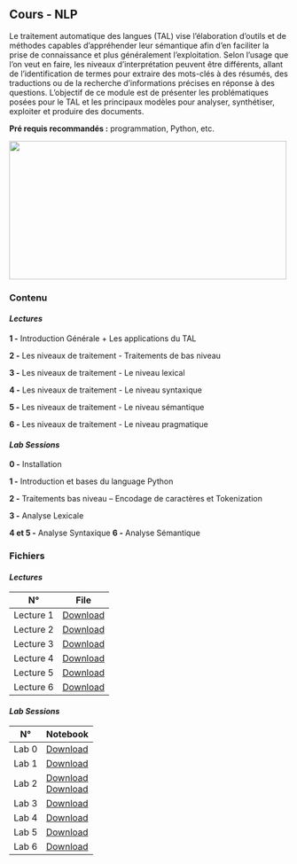 ## Cours - NLP

Le traitement automatique des langues (TAL) vise l’élaboration d’outils et de méthodes capables d’appréhender leur sémantique afin d’en faciliter la prise de connaissance et plus généralement l’exploitation. Selon l’usage que l’on veut en faire, les niveaux d’interprétation peuvent être différents, allant de l’identification de termes pour extraire des mots-clés à des résumés, des traductions ou de la recherche d’informations précises en réponse à des questions. L’objectif de ce module est de présenter les problématiques posées pour le TAL et les principaux modèles pour analyser, synthétiser, exploiter et produire des documents.

**Pré requis recommandés :** programmation, Python, etc.

<img src="https://canopylab.com/wp-content/uploads/2019/11/shutterstock_1455391502-2.jpg" width=500px; height="250" />

### Contenu

#### *Lectures*

**1 -** Introduction Générale
        + Les applications du TAL

**2 -** Les niveaux de traitement - Traitements de bas niveau

**3 -** Les niveaux de traitement - Le niveau lexical

**4 -** Les niveaux de traitement - Le niveau syntaxique

**5 -** Les niveaux de traitement - Le niveau sémantique

**6 -** Les niveaux de traitement - Le niveau pragmatique
    

#### *Lab Sessions*

**0 -** Installation 

**1 -** Introduction et bases du language Python 

**2 -** Traitements bas niveau – Encodage de caractères et Tokenization

**3 -** Analyse Lexicale

**4 et 5 -** Analyse Syntaxique 
**6 -** Analyse Sémantique


### Fichiers

#### *Lectures* 

<table class="tg">
<thead>
  <tr>
    <th class="tg-uzvj">N°</th>
    <th class="tg-uzvj">File</th>
  </tr>
</thead>
<tbody>
  <tr>
    <td class="tg-9wq8">Lecture 1</td>
    <td class="tg-9wq8"><a href="https://github.com/GitTeaching/My-Courses/blob/main/S2/Natural-Language-Processing/TAL%20-%20Cours%201.pdf">Download</a></td>
  </tr>
  <tr>
    <td class="tg-9wq8">Lecture 2</td>
    <td class="tg-9wq8"><a href="https://github.com/GitTeaching/My-Courses/blob/main/S2/Natural-Language-Processing/TAL%20-%20Cours%202.pdf">Download</a></td>
  </tr>
  <tr>
    <td class="tg-9wq8">Lecture 3</td>
    <td class="tg-9wq8"><a href="https://github.com/GitTeaching/My-Courses/blob/main/S2/Natural-Language-Processing/TAL%20-%20Cours%203.pdf">Download</a></td>
  </tr>
  <tr>
    <td class="tg-9wq8">Lecture 4</td>
    <td class="tg-9wq8"><a href="https://github.com/GitTeaching/My-Courses/blob/main/S2/Natural-Language-Processing/TAL%20-%20Cours%204.pdf">Download</a></td>
  </tr>
  <tr>
    <td class="tg-9wq8">Lecture 5</td>
    <td class="tg-9wq8"><a href="https://github.com/GitTeaching/My-Courses/blob/main/S2/Natural-Language-Processing/TAL%20-%20Cours%205.pdf">Download</a></td>
  </tr>  
  <tr>
    <td class="tg-9wq8">Lecture 6</td>
    <td class="tg-9wq8"><a href="https://github.com/GitTeaching/My-Courses/blob/main/S2/Natural-Language-Processing/TAL%20-%20Cours%206.pdf">Download</a></td>
  </tr>
</tbody>
</table>


#### *Lab Sessions*

<table class="tg">
<thead>
  <tr>
    <th class="tg-uzvj">N°</th>
    <th class="tg-uzvj">Notebook</th>
  </tr>
</thead>
<tbody>
  <tr>
    <td class="tg-9wq8">Lab 0</td>
    <td class="tg-9wq8"><a href="https://github.com/GitTeaching/My-Courses/blob/main/S2/Natural-Language-Processing/TAL%20-%20TP%200.pdf">Download</a></td>
  </tr>
  <tr>
    <td class="tg-9wq8">Lab 1</td>
    <td class="tg-9wq8"><a href="https://github.com/GitTeaching/My-Courses/blob/main/S2/Natural-Language-Processing/S%C3%A9rie_TP_1.ipynb">Download</a></td>
  </tr>
  <tr>
    <td class="tg-9wq8">Lab 2</td>
    <td class="tg-9wq8">
         <a href="https://github.com/GitTeaching/My-Courses/blob/main/S2/Natural-Language-Processing/S%C3%A9rie_TP_2.ipynb">Download</a><br>
         <a href="https://github.com/GitTeaching/My-Courses/blob/main/S2/Natural-Language-Processing/S%C3%A9rie_TP_2.pdf">Download</a>
    </td>
  </tr>
  <tr>
    <td class="tg-9wq8">Lab 3</td>
    <td class="tg-9wq8"><a href="https://github.com/GitTeaching/My-Courses/blob/main/S2/Natural-Language-Processing/S%C3%A9rie_TP_3.ipynb">Download</a></td>
  </tr>
  <tr>
    <td class="tg-9wq8">Lab 4</td>
    <td class="tg-9wq8"><a href="https://github.com/GitTeaching/My-Courses/blob/main/S2/Natural-Language-Processing/S%C3%A9rie_TP_4.ipynb">Download</a></td>
  </tr>
  <tr>
    <td class="tg-9wq8">Lab 5</td>
    <td class="tg-9wq8"><a href="https://github.com/GitTeaching/My-Courses/blob/main/S2/Natural-Language-Processing/S%C3%A9rie_TP_5.ipynb">Download</a></td>
  </tr>
  <tr>
    <td class="tg-9wq8">Lab 6</td>
    <td class="tg-9wq8"><a href="https://github.com/GitTeaching/My-Courses/blob/main/S2/Natural-Language-Processing/S%C3%A9rie_TP_6.ipynb">Download</a></td>
  </tr>
</tbody>
</table>

